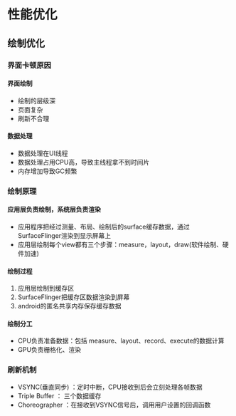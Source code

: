 
# 性能优化



## 绘制优化

### 界面卡顿原因

#### 界面绘制 
* 绘制的层级深
* 页面复杂
* 刷新不合理

#### 数据处理 
* 数据处理在UI线程
* 数据处理占用CPU高，导致主线程拿不到时间片
* 内存增加导致GC频繁


### 绘制原理

#### 应用层负责绘制，系统层负责渲染
* 应用程序把经过测量、布局、绘制后的surface缓存数据，通过SurfaceFlinger渲染到显示屏幕上
* 应用层绘制每个view都有三个步骤：measure，layout，draw(软件绘制、硬件加速)

#### 绘制过程
1. 应用层绘制到缓存区
2. SurfaceFlinger把缓存区数据渲染到屏幕
3. android的匿名共享内存保存缓存数据

#### 绘制分工
* CPU负责准备数据：包括 measure、layout、record、execute的数据计算
* GPU负责栅格化、渲染

### 刷新机制
* VSYNC(垂直同步) ：定时中断，CPU接收到后会立刻处理各帧数据
* Triple Buffer ： 三个数据缓存
* Choreographer ：在接收到VSYNC信号后，调用用户设置的回调函数